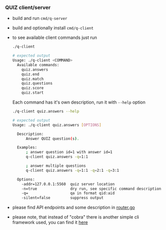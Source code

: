 ### QUIZ client/server

- build and run `cmd/q-server`
- build and optionally install `cmd/q-client`
- to see available client commands just run

  ```sh
  ./q-client
  
  # expected output
  Usage: ./q-client <COMMAND>
    Available commands:
      quiz.answers
      quiz.end
      quiz.match
      quiz.questions
      quiz.score
      quiz.start
  ```
  
  Each command has it's own description, run it with `--help` option
  
  ```sh
  ./q-client quiz.answers --help
  
  # expected output
  Usage: ./q-client quiz.answers [OPTIONS]

    Description:
    	Answer QUIZ question(s).

    Examples:
    	; answer question id=1 with answer id=1
    	q-client quiz.answers -q=1:1

    	; answer multiple questions
    	q-client quiz.answers -q=1:1 -q=2:1 -q=3:1

    Options:
      -addr=127.0.0.1:5560  quiz server location
      -n=true               dry run, see specific command description
      -q=                   qa in format qid:aid
      -silent=false         suppress output
  ```
  
- please find API endpoints and some description in [router.go](cmd/q-server/handlers/router.go)
- please note, that instead of "cobra" there is another simple cli framework used, you can find it [here](https://github.com/3d0c/cli)
